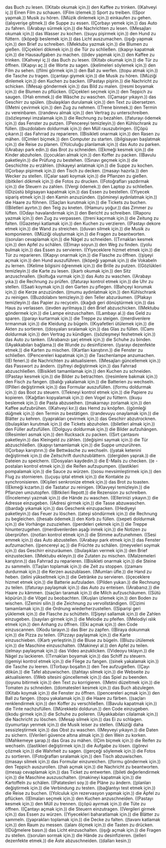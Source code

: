 das Buch zu lesen. ((Kitabı okumak için.))
den Kaffee zu trinken. ((Kahveyi iç.))
Einen Film zu schauen. ((Film izlemek.))
Sport zu treiben. ((Spor yapmak.))
Musik zu hören. ((Müzik dinlemek için.))
einkaufen zu gehen. ((alışverişe gitmek.))
die Suppe zu essen. ((Çorbayı yemek için.))
das Auto zu fahren. ((Arabayı sürmek için.))
die Nachrichten zu lesen. ((Mesajları okumak için.))
das Wasser zu kochen. ((suyu pişirmek için.))
den Hund zu füttern. ((köpeği beslemek için.))
das Licht auszumachen. ((ışığı yapmak için.))
den Brief zu schreiben. ((Mektubu yazmak için.))
die Blumen zu gießen. ((Çiçekleri dökmek için.))
die Tür zu schließen. ((kapıyı kapatmak için.))
die Hausaufgaben zu machen. ((ödev yapmak için.))
den Kaffee zu trinken. ((Kahveyi iç.))
das Buch zu lesen. ((Kitabı okumak için.))
die Tür zu öffnen. ((Kapıyı aç.))
die Worte zu sagen. ((kelimeleri söylemek için.))
den Film zu sehen. ((filmi görmek için.))
den Ball zu werfen. ((topu atmak için.))
die Tasche zu tragen. ((çantayı giymek için.))
die Musik zu hören. ((Müziği dinlemek için.))
den Kuchen zu backen. ((Pastayı pişirin.))
die Nachricht zu schicken. ((Mesajı göndermek için.))
das Bild zu malen. ((resmi boyamak için.))
die Blumen zu pflücken. ((Çiçekleri seçmek için.))
den Teppich zu saugen. ((Halı emmek.))
die Wäsche zu waschen. ((Çamaşır yıkayın.))
das Geschirr zu spülen. ((bulaşıkları durulamak için.))
den Text zu übersetzen. ((Metni çevirmek için.))
den Zug zu nehmen. ((Trene binmek.))
den Termin zu vereinbaren. ((randevu almak için.))
den Vertrag zu unterschreiben. ((sözleşmeyi imzalamak için.))
die Rechnung zu bezahlen. ((faturayı ödemek için.))
das Fenster zu putzen. ((Pencereyi temizleyin.))
den Kühlschrank zu füllen. ((buzdolabını doldurmak için.))
den Müll rauszubringen. ((Çöpü çıkarın.))
das Fahrrad zu reparieren. ((Bisikleti onarmak için.))
den Rasen zu mähen. ((Çimleri biçmek.))
den Computer zu starten. ((bilgisayarı başlatmak için.))
die Reise zu planen. ((Yolculuğu planlamak için.))
das Auto zu parken. ((Arabayı park edin.))
das Brot zu schneiden. ((Ekmeği kesmek için.))
die Kinder abzuholen. ((çocukları almak için.))
den Koffer zu packen. ((Bavulu paketleyin.))
die Prüfung zu bestehen. ((Sınavı geçmek için.))
die Geschichte zu erzählen. ((hikayeyi anlatmak için.))
die Suppe zu kochen. ((Çorbayı pişirmek için.))
den Tisch zu decken. ((masayı hazırla.))
den Wecker zu stellen. ((Çalar saati koymak için.))
die Pflanzen zu gießen. ((bitkileri dökmek için.))
die Fotos zu drucken. ((Fotoğrafları yazdırmak için.))
die Steuern zu zahlen. ((Vergi ödemek.))
den Laptop zu schließen. ((Dizüstü bilgisayarı kapatmak için.))
das Essen zu bestellen. ((Yiyecek sipariş etmek için.))
den Kamin anzuzünden. ((şömineyi aydınlatmak için.))
die Haare zu föhnen. ((Saçları kurutmak için.))
die Tickets zu buchen. ((Biletleri ayırtın.))
den Teig zu kneten. ((Hamuru yoğur.))
das Zimmer zu lüften. ((Odayı havalandırmak için.))
den Bericht zu schreiben. ((Raporu yazmak için.))
den Zug zu verpassen. ((treni kaçırmak için.))
die Zeitung zu falten. ((Gazeteyi katlamak için.))
den Kuchen zu verzieren. ((Pastayı dekore etmek için.))
die Wand zu streichen. ((duvarı silmek için.))
die Musik zu komponieren. ((Müziği oluşturmak için.))
die Fragen zu beantworten. ((soruları cevaplamak için.))
die Nägel zu schneiden. ((Tırnakları kesmek için.))
den Apfel zu schälen. ((Elmayı soyun.))
den Weg zu finden. ((yolu bulmak için.))
das Essen zu servieren. ((Yiyeceklere hizmet etmek için.))
die Tür zu reparieren. ((Kapıyı onarmak için.))
die Flasche zu öffnen. ((şişeyi açmak için.))
den Hund auszuführen. ((köpeği yapmak için.))
die Vokabeln zu lernen. ((Kelime bilgisini öğrenmek için.))
die Brille zu putzen. ((Gözlükleri temizleyin.))
die Karte zu lesen. ((kartı okumak için.))
den Sitz anzuschnallen. ((koltuğa vurmak için.))
das Auto zu waschen. ((Arabayı yıka.))
die Rechnung zu prüfen. ((faturayı kontrol etmek için.))
die Uhr zu stellen. ((Saati koymak için.))
den Garten zu pflegen. ((Bahçeyi korumak için.))
die Kerze anzuzünden. ((mumu aydınlatmak için.))
den Kühlschrank zu reinigen. ((Buzdolabını temizleyin.))
den Teller abzuräumen. ((Plakayı temizleyin.))
das Papier zu recyceln. ((kağıdı geri dönüştürmek için.))
das Haus zu verlassen. ((evden ayrilmaya.))
den Brief abzuschicken. ((Mektubu göndermek için.))
die Lampe einzuschalten. ((Lambayı al.))
das Geld zu sparen. ((parayı kurtarmak için.))
die Treppe zu steigen. ((merdivenlere tırmanmak için.))
die Kleidung zu bügeln. ((Kıyafetleri ütülemek için.))
die Akten zu sortieren. ((dosyaları sıralamak için.))
das Glas zu füllen. ((Camı doldurmak için.))
den Vertrag zu kündigen. ((sözleşmeyi feshetmek için.))
das Auto zu tanken. ((Arabanızı şarj etmek için.))
die Schuhe zu binden. ((Ayakkabıları bağlama.))
die Wunde zu desinfizieren. ((yarayı dezenfekte etmek.))
die Karten zu mischen. ((Kartları karıştırın.))
die Fenster zu schließen. ((Pencereleri kapatmak için.))
die Taschenlampe anzumachen. ((El feneri.))
die Nachrichten zu aktualisieren. ((Mesajları güncellemek için.))
das Passwort zu ändern. ((şifreyi değiştirmek için.))
das Fahrrad abzuschließen. ((Bisikleti tamamlamak için.))
den Kuchen zu schneiden. ((Pastayı kesmek için.))
die Bilder zu betrachten. ((resimlere bakmak için.))
den Fisch zu fangen. ((balığı yakalamak için.))
die Batterien zu wechseln. ((Pilleri değiştirmek için.))
das Formular auszufüllen. ((formu doldurmak için.))
das Boot zu steuern. ((Tekneyi kontrol etmek için.))
die Papiere zu kopieren. ((Kağıtları kopyalamak için.))
den Vogel zu füttern. ((kuşu beslemek için.))
die Pasta abzuseihen. ((makarnayı zorlamak için.))
den Kaffee aufzubrühen. ((Kahveyi kır.))
das Hemd zu knöpfen. ((gömleği düğmek için.))
den Termin zu bestätigen. ((randevuyu onaylamak için.))
die Blätter zu kehren. ((yaprakları çevirmek için.))
das Geschirr abzutrocknen. ((bulaşıkları kurutmak için.))
die Tickets abzuholen. ((biletleri almak için.))
den Füller aufzufüllen. ((Dolguyu doldurmak için.))
die Bilder aufzuhängen. ((Resimleri asmak için.))
den Rucksack zu packen. ((Sırt çantasını paketleyin.))
das Kleingeld zu zählen. ((değişimi saymak için.))
die Tür abzuschließen. ((kapıyı tamamlamak için.))
die Suppe umzurühren. ((Çorbayı karıştırın.))
die Bettwäsche zu wechseln. ((yatak ketenini değiştirmek için.))
die Zeitschrift durchzublättern. ((dergiden yaprak.))
die Dateien zu speichern. ((Dosyaları kaydedin.))
die E-Mails zu checken. ((e -postaları kontrol etmek için.))
die Reifen aufzupumpen. ((lastikleri pompalamak için.))
die Sauce zu würzen. ((sosu mevsimleştirmek için.))
den Flug zu stornieren. ((uçuşu iptal etmek için.))
die Kontakte zu synchronisieren. ((Kişileri senkronize etmek için.))
das Brot zu toasten. ((Ekmeği kızartın.))
die Tastatur zu reinigen. ((Klavyeyi temizleyin.))
die Pflanzen umzutopfen. ((Bitkileri Repott.))
die Rezension zu schreiben. ((İncelemeyi yazmak için.))
die Hände zu waschen. ((Ellerinizi yıkayın.))
die Adresse einzugeben. ((Adresi girmek için.))
die Tasse abzuwaschen. ((bardağı yıkamak için.))
das Geschenk einzupacken. ((Hediyeyi paketleyin.))
das Feuer zu löschen. ((ateşi söndürmek için.))
die Rechnung zu begleichen. ((hesabı ödemek.))
den Korb zu füllen. ((sepeti doldurmak için.))
die Vorhänge zuzuziehen. ((perdeleri çekmek için.))
die Treppe hinunterzugehen. ((merdivenlerden aşağı inmek için.))
die Notizen zu überprüfen. ((notları kontrol etmek için.))
die Stimme aufzunehmen. ((Sesi emmek için.))
das Auto abzustellen. ((Arabayı park etmek için.))
das Fenster aufzumachen. ((pencereyi aç.))
die Früchte zu schälen. ((meyveleri soymak için.))
das Geschirr einzuräumen. ((bulaşıkları vermek için.))
den Brief einzustecken. ((Mektubu ekleyin.))
die Zutaten zu mischen. ((Malzemeleri karıştırın.))
das Fahrrad zu reparieren. ((Bisikleti onarmak için.))
die Steine zu sammeln. ((Taşları toplamak için.))
die Zeit zu stoppen. ((zamanı durdurmak için.))
die Kerzen auszublasen. ((Mumları üfle.))
die Hand zu heben. ((elini yükseltmek için.))
die Getränke zu servieren. ((içeceklere hizmet etmek için.))
die Batterie aufzuladen. ((Pilden yukarı.))
die Rechnung zu teilen. ((faturayı paylaşmak için.))
das Auto zu enteisen. ((Arabanız.))
die Haare zu kämmen. ((saçları taramak için.))
die Milch aufzuschäumen. ((Sütü köpürün.))
die Vögel zu beobachten. ((Kuşları izlemek için.))
den Boden zu wischen. ((Zemini silin.))
die Zeichnung zu vervollständigen. ((Çizimi tamamlamak için.))
die Ordnung wiederherzustellen. ((Siparişi geri yüklemek için.))
die Flasche zu schütteln. ((Şişeyi sallamak için.))
die Zahlen einzugeben. ((sayıları girmek için.))
die Melodie zu pfeifen. ((Melodiyi ıslık etmek için.))
den Anhang zu öffnen. ((Eki açmak için.))
den Code einzuscannen. ((Kodu tarayın.))
das Bier zu zapfen. ((Biraya dokunmak için.))
die Pizza zu teilen. ((Pizzayı paylaşmak için.))
die Karte einzuschieben. ((Kartı yerleştirin.))
die Bluse zu bügeln. ((Bluzu ütülemek için.))
die Maschine einzuschalten. ((Makineyi al.))
den Apfel zu teilen. ((elmayı paylaşmak için.))
das Video anzuklicken. ((Videoyu tıklayın.))
die Nägel zu lackieren. ((Tırnakları boyamak için.))
das Schiff zu steuern. ((gemiyi kontrol etmek için.))
die Fliege zu fangen. ((sinek yakalamak için.))
die Tasche zu leeren. ((Torbayı boşaltın.))
den Tee aufzugießen. ((Çayı dökün.))
die Tafel abzuwischen. ((tahtayı silmek için.))
die Webseite zu aktualisieren. ((Web sitesini güncellemek için.))
das Spiel zu beenden. ((oyunu bitirmek için.))
den Text zu korrigieren. ((Metni düzeltmek için.))
die Tomaten zu schneiden. ((domatesleri kesmek için.))
das Buch abzulegen. ((Kitabı koymak için.))
die Fenster zu öffnen. ((pencereleri açmak için.))
den Ball zu fangen. ((topu yakalamak için.))
die Haare zu färben. ((saçları renklendirmek için.))
den Koffer zu verschließen. ((Bavulu kapatmak için.))
die Tinte nachzufüllen. ((Mürekkebi doldurun.))
den Code einzugeben. ((kodu girmek için.))
die Schuhe zu polieren. ((Ayakkabıları cilalamak için.))
die Nachricht zu löschen. ((Mesajı silmek için.))
das Ei zu schlagen. ((yumurtayı yenmek için.))
die Musik leiser zu stellen. ((Müziği daha sessizleştirmek için.))
das Obst zu waschen. ((Meyveyi yıkayın.))
die Daten zu sichern. ((Verileri güvence altına almak için.))
den Wein zu korken. ((Mahkemeye şarap.))
das Gras zu mähen. ((Çim biçmek için.))
die Reifen zu wechseln. ((lastikleri değiştirmek için.))
die Aufgabe zu lösen. ((görevi çözmek için.))
die Wahrheit zu sagen. ((gerçeği söylemek için.))
die Fotos zu sortieren. ((Fotoğrafları sıralamak için.))
den Tisch abzuwischen. ((masayı silmek için.))
das Formular einzureichen. ((formu göndermek için.))
den Teppich auszurollen. ((halı açmak için.))
die Nachricht zu beantworten. ((mesajı cevaplamak için.))
das Ticket zu entwerten. ((bileti değerlendirmek için.))
die Maschine auszuschalten. ((makineyi kapatmak için.))
die Kartoffeln zu schälen. ((Patatesleri soy.))
die Pläne zu ändern. ((planları değiştirmek için.))
die Verbindung zu testen. ((bağlantıyı test etmek için.))
die Reise zu buchen. ((Yolculuk için rezervasyon yapmak için.))
die Äpfel zu pflücken. ((Elmaları seçmek için.))
den Kuchen anzuschneiden. ((Pastayı kesmek için.))
den Müll zu trennen. ((çöpü ayırmak için.))
die Tüte zu öffnen. ((Çantayı açmak için.))
die Steuern einzutragen. ((Vergileri girmek için.))
das Essen zu würzen. ((Yiyecekleri baharatlamak için.))
die Blätter zu sammeln. ((yaprakları toplamak için.))
die Decke zu falten. ((tavanı katlamak için.))
den Raum zu messen. ((alanı ölçmek için.))
die Tasten zu drücken. ((Düğmelere basın.))
das Licht einzuschalten. ((ışığı açmak için.))
die Fragen zu stellen. ((soruları sormak için.))
die Hände zu desinfizieren. ((elleri dezenfekte etmek.))
die Äste abzuschneiden. ((dalları kesin.))
